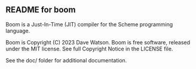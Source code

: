 README for boom
---------------

Boom is a Just-In-Time (JIT) compiler for the Scheme programming language.

Boom is Copyright (C) 2023 Dave Watson.
Boom is free software, released under the MIT license.
See full Copyright Notice in the LICENSE file.

See the doc/ folder for additional documentation.
